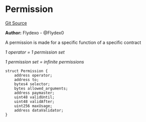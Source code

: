 # Permission
[Git Source](https://github.com/permissivelabs/core/blob/ffc718211b4e17bab264d162220cde08c464a11c/src/utils/Permission.sol)

**Author:**
Flydexo - @Flydex0

A permission is made for a specific function of a specific contract

*1 operator = 1 permission set*

*1 permission set = infinite permissions*


```solidity
struct Permission {
    address operator;
    address to;
    bytes4 selector;
    bytes allowed_arguments;
    address paymaster;
    uint48 validUntil;
    uint48 validAfter;
    uint256 maxUsage;
    address dataValidator;
}
```

